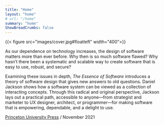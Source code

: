 ```yaml
---
title: "Home"
layout: "home"
# url: "/home"
summary: "home"
ShowBreadCrumbs: false
---
```



{{< figure src="images/cover.jpg#floatleft" width="400">}}

As our dependence on technology increases, the design of software matters more than ever before. Why then is so much software flawed? Why hasn’t there been a systematic and scalable way to create software that is easy to use, robust, and secure?

Examining these issues in depth, _The Essence of Software_ introduces a theory of software design that gives new answers to old questions. Daniel Jackson shows how a software system can be viewed as a collection of interacting concepts. Through this radical and original perspective, Jackson lays out a practical path, accessible to anyone—from strategist and marketer to UX designer, architect, or programmer—for making software that is empowering, dependable, and a delight to use.

[Princeton University Press](https://press.princeton.edu/books/hardcover/9780691225388/the-essence-of-software) / November 2021